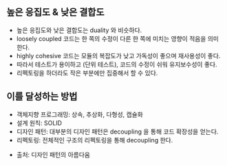 ## 높은 응집도 & 낮은 결합도
- 높은 응집도와 낮은 결합도는 duality 와 비슷하다.
- loosely coupled 코드는 한 쪽의 수정이 다른 한 쪽에 미치는 영향이 적음을 의미한다.
- highly cohesive 코드는 모듈의 복잡도가 낮고 가독성이 좋으며 재사용성이 좋다.
- 따라서 테스트가 용이하고 (단위 테스트), 코드의 수정이 쉬워 유지보수성이 좋다.
- 리펙토링을 하더라도 작은 부분에만 집중해서 할 수 있다.

## 이를 달성하는 방법
- 객체지향 프로그래밍: 상속, 추상화, 다형성, 캡슐화
- 설계 원칙: SOLID
- 디자인 패턴: 대부분의 디자인 패턴은 decoupling 을 통해 코드 확장성을 얻는다.
- 리펙토링: 전체적인 구조의 리펙토링을 통해 decoupling 한다.

* 출처: 디자인 패턴의 아름다움
